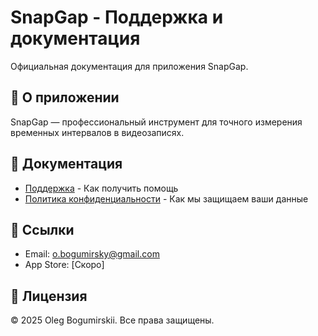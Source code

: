 # SnapGap - Поддержка и документация

Официальная документация для приложения SnapGap.

## 📱 О приложении

SnapGap — профессиональный инструмент для точного измерения временных интервалов в видеозаписях.

## 📖 Документация

- [Поддержка](SUPPORT.md) - Как получить помощь
- [Политика конфиденциальности](PRIVACY.md) - Как мы защищаем ваши данные

## 🔗 Ссылки

- Email: o.bogumirsky@gmail.com
- App Store: [Скоро]

## 📄 Лицензия

© 2025 Oleg Bogumirskii. Все права защищены.